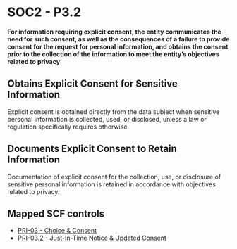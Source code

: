 # SOC2 - P3.2
**For information requiring explicit consent, the entity communicates the need for such consent, as well as the consequences of a failure to provide consent for the request for personal information, and obtains the consent prior to the collection of the information to meet the entity’s objectives related to privacy**
## Obtains Explicit Consent for Sensitive Information
Explicit consent is obtained directly from the data subject when sensitive personal information is collected, used, or disclosed, unless a law or regulation specifically requires otherwise
## Documents Explicit Consent to Retain Information
Documentation of explicit consent for the collection, use, or disclosure of sensitive personal information is retained in accordance with objectives related to privacy.
## Mapped SCF controls
- [PRI-03 - Choice & Consent](../scf/pri-03-choice&consent.md)
- [PRI-03.2 - Just-In-Time Notice & Updated Consent](../scf/pri-032-just-in-timenotice&updatedconsent.md)